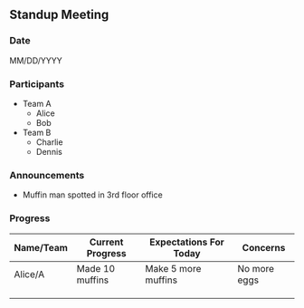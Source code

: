 ## Standup Meeting

### Date
MM/DD/YYYY

### Participants
- Team A
    - Alice
    - Bob
- Team B
    - Charlie
    - Dennis

### Announcements
- Muffin man spotted in 3rd floor office

### Progress

| Name/Team | Current Progress | Expectations For Today | Concerns
| --------- | ---------------- | ---------------------- | --------
| Alice/A   | Made 10 muffins  | Make 5 more muffins    | No more eggs
|           | 
|           | 
|           |